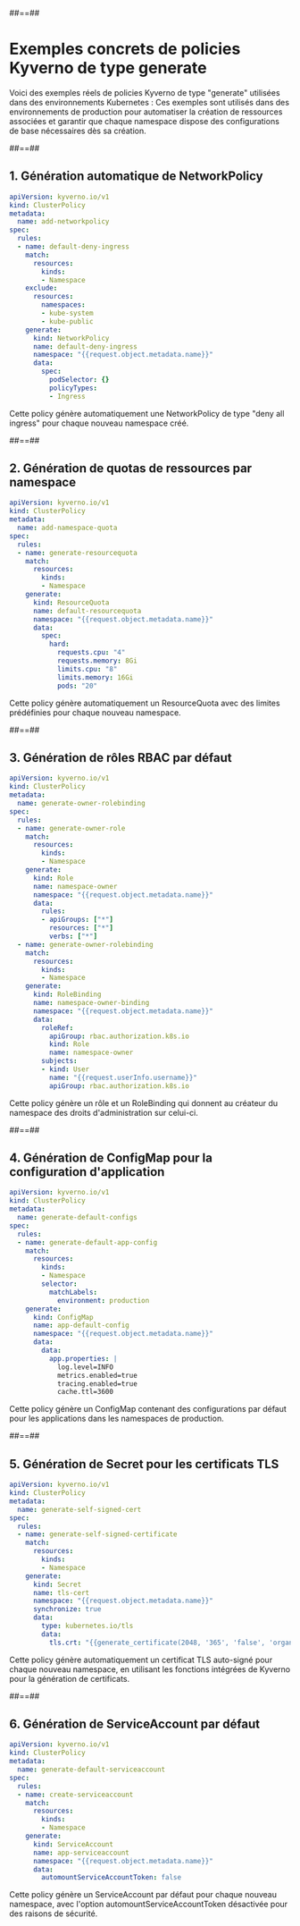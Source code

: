
##==##
<!-- .slide: data-background="./assets/techready/bkgnd.png"-->
# Exemples concrets de policies Kyverno de type generate

Voici des exemples réels de policies Kyverno de type "generate" utilisées dans des environnements Kubernetes :
Ces exemples sont utilisés dans des environnements de production pour automatiser la création de ressources associées et garantir que chaque namespace dispose des configurations de base nécessaires dès sa création.

##==##
<!-- .slide: data-background="./assets/techready/bkgnd.png"-->
## 1. Génération automatique de NetworkPolicy

```yaml
apiVersion: kyverno.io/v1
kind: ClusterPolicy
metadata:
  name: add-networkpolicy
spec:
  rules:
  - name: default-deny-ingress
    match:
      resources:
        kinds:
        - Namespace
    exclude:
      resources:
        namespaces:
        - kube-system
        - kube-public
    generate:
      kind: NetworkPolicy
      name: default-deny-ingress
      namespace: "{{request.object.metadata.name}}"
      data:
        spec:
          podSelector: {}
          policyTypes:
          - Ingress
```
Cette policy génère automatiquement une NetworkPolicy de type "deny all ingress" pour chaque nouveau namespace créé.

##==##
<!-- .slide: data-background="./assets/techready/bkgnd.png"-->
## 2. Génération de quotas de ressources par namespace

```yaml
apiVersion: kyverno.io/v1
kind: ClusterPolicy
metadata:
  name: add-namespace-quota
spec:
  rules:
  - name: generate-resourcequota
    match:
      resources:
        kinds:
        - Namespace
    generate:
      kind: ResourceQuota
      name: default-resourcequota
      namespace: "{{request.object.metadata.name}}"
      data:
        spec:
          hard:
            requests.cpu: "4"
            requests.memory: 8Gi
            limits.cpu: "8"
            limits.memory: 16Gi
            pods: "20"
```
Cette policy génère automatiquement un ResourceQuota avec des limites prédéfinies pour chaque nouveau namespace.

##==##
<!-- .slide: data-background="./assets/techready/bkgnd.png"-->
## 3. Génération de rôles RBAC par défaut

```yaml
apiVersion: kyverno.io/v1
kind: ClusterPolicy
metadata:
  name: generate-owner-rolebinding
spec:
  rules:
  - name: generate-owner-role
    match:
      resources:
        kinds:
        - Namespace
    generate:
      kind: Role
      name: namespace-owner
      namespace: "{{request.object.metadata.name}}"
      data:
        rules:
        - apiGroups: ["*"]
          resources: ["*"]
          verbs: ["*"]
  - name: generate-owner-rolebinding
    match:
      resources:
        kinds:
        - Namespace
    generate:
      kind: RoleBinding
      name: namespace-owner-binding
      namespace: "{{request.object.metadata.name}}"
      data:
        roleRef:
          apiGroup: rbac.authorization.k8s.io
          kind: Role
          name: namespace-owner
        subjects:
        - kind: User
          name: "{{request.userInfo.username}}"
          apiGroup: rbac.authorization.k8s.io
```
Cette policy génère un rôle et un RoleBinding qui donnent au créateur du namespace des droits d'administration sur celui-ci.

##==##
<!-- .slide: data-background="./assets/techready/bkgnd.png"-->
## 4. Génération de ConfigMap pour la configuration d'application

```yaml
apiVersion: kyverno.io/v1
kind: ClusterPolicy
metadata:
  name: generate-default-configs
spec:
  rules:
  - name: generate-default-app-config
    match:
      resources:
        kinds:
        - Namespace
        selector:
          matchLabels:
            environment: production
    generate:
      kind: ConfigMap
      name: app-default-config
      namespace: "{{request.object.metadata.name}}"
      data:
        data:
          app.properties: |
            log.level=INFO
            metrics.enabled=true
            tracing.enabled=true
            cache.ttl=3600
```
Cette policy génère un ConfigMap contenant des configurations par défaut pour les applications dans les namespaces de production.

##==##
<!-- .slide: data-background="./assets/techready/bkgnd.png"-->
## 5. Génération de Secret pour les certificats TLS

```yaml
apiVersion: kyverno.io/v1
kind: ClusterPolicy
metadata:
  name: generate-self-signed-cert
spec:
  rules:
  - name: generate-self-signed-certificate
    match:
      resources:
        kinds:
        - Namespace
    generate:
      kind: Secret
      name: tls-cert
      namespace: "{{request.object.metadata.name}}"
      synchronize: true
      data:
        type: kubernetes.io/tls
        data:
          tls.crt: "{{generate_certificate(2048, '365', 'false', 'organization', 'example.com', '*.{{request.object.metadata.name}}.svc.cluster.local')}}"
```
Cette policy génère automatiquement un certificat TLS auto-signé pour chaque nouveau namespace, en utilisant les fonctions intégrées de Kyverno pour la génération de certificats.

##==##
<!-- .slide: data-background="./assets/techready/bkgnd.png"-->
## 6. Génération de ServiceAccount par défaut

```yaml
apiVersion: kyverno.io/v1
kind: ClusterPolicy
metadata:
  name: generate-default-serviceaccount
spec:
  rules:
  - name: create-serviceaccount
    match:
      resources:
        kinds:
        - Namespace
    generate:
      kind: ServiceAccount
      name: app-serviceaccount
      namespace: "{{request.object.metadata.name}}"
      data:
        automountServiceAccountToken: false
```
Cette policy génère un ServiceAccount par défaut pour chaque nouveau namespace, avec l'option automountServiceAccountToken désactivée pour des raisons de sécurité.


